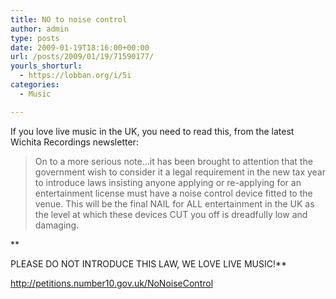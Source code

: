 ```yaml
---
title: NO to noise control
author: admin
type: posts
date: 2009-01-19T18:16:00+00:00
url: /posts/2009/01/19/71590177/
yourls_shorturl:
  - https://lobban.org/i/5i
categories:
  - Music

---
```

If you love live music in the UK, you need to read this, from the latest Wichita Recordings newsletter:

> On to a more serious note…it has been brought to attention that the government wish to consider it a legal requirement in the new tax year to introduce laws insisting anyone applying or re-applying for an entertainment license must have a noise control device fitted to the venue. This will be the final NAIL for ALL entertainment in the UK as the level at which these devices CUT you off is dreadfully low and damaging.

**
  
PLEASE DO NOT INTRODUCE THIS LAW, WE LOVE LIVE MUSIC!**

[][1]<http://petitions.number10.gov.uk/NoNoiseControl>

 [1]: http://petitions.number10.gov.uk/NoNoiseControl